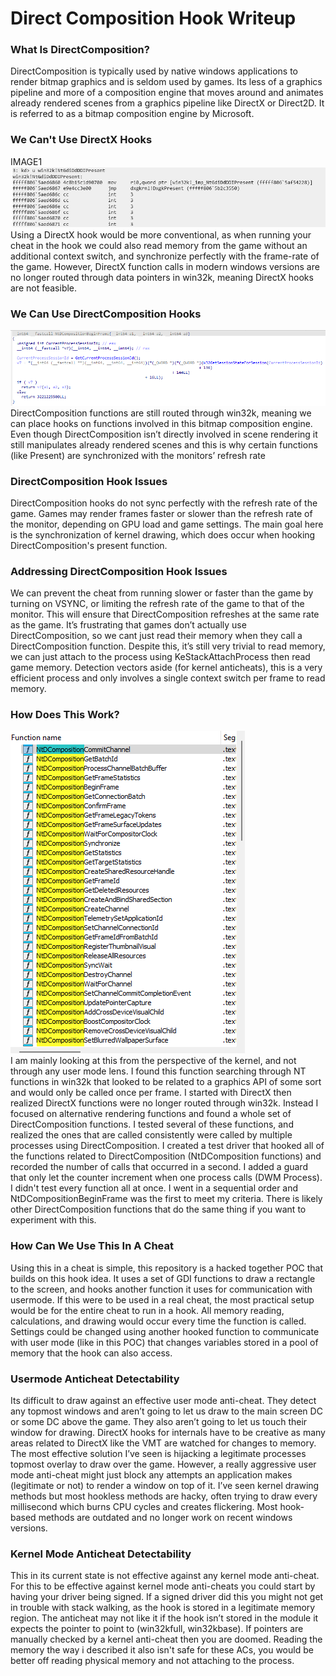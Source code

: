 # Direct Composition Hook Writeup

### What Is DirectComposition?
DirectComposition is typically used by native windows applications to render bitmap graphics and is seldom used by games. Its less of a graphics pipeline and more of a composition engine that moves around and animates already rendered scenes from a graphics pipeline like DirectX or Direct2D. It is referred to as a bitmap composition engine by Microsoft.

### We Can't Use DirectX Hooks
IMAGE1
![Screenshot_1](https://raw.githubusercontent.com/dognews/DirectCompositionHook/refs/heads/main/resources/Image1.png)<br/>
Using a DirectX hook would be more conventional, as when running your cheat in the hook we could also read memory from the game without an additional context switch, and synchronize perfectly with the frame-rate of the game. However, DirectX function calls in modern windows versions are no longer routed through data pointers in win32k, meaning DirectX hooks are not feasible.

### We Can Use DirectComposition Hooks
![Screenshot_2](https://raw.githubusercontent.com/dognews/DirectCompositionHook/refs/heads/main/resources/Image2.png)<br/>
DirectComposition functions are still routed through win32k, meaning we can place hooks on functions involved in this bitmap composition engine. Even though DirectComposition isn’t directly involved in scene rendering it still manipulates already rendered scenes and this is why certain functions (like Present) are synchronized with the monitors’ refresh rate 

### DirectComposition Hook Issues
DirectComposition hooks do not sync perfectly with the refresh rate of the game. Games may render frames faster or slower than the refresh rate of the monitor, depending on GPU load and game settings. The main goal here is the synchronization of kernel drawing, which does occur when hooking DirectComposition's present function. 

### Addressing DirectComposition Hook Issues
We can prevent the cheat from running slower or faster than the game by turning on VSYNC, or limiting the refresh rate of the game to that of the monitor. This will ensure that DirectComposition refreshes at the same rate as the game. It’s frustrating that games don’t actually use DirectComposition, so we cant just read their memory when they call a DirectComposition function. Despite this, it’s still very trivial to read memory, we can just attach to the process using KeStackAttachProcess then read game memory. Detection vectors aside (for kernel anticheats), this is a very efficient process and only involves a single context switch per frame to read memory.

### How Does This Work?
![Screenshot_3](https://raw.githubusercontent.com/dognews/DirectCompositionHook/refs/heads/main/resources/Image3.png)<br/>
I am mainly looking at this from the perspective of the kernel, and not through any user mode lens. I found this function searching through NT functions in win32k that looked to be related to a graphics API of some sort and would only be called once per frame. I started with DirectX then realized DirectX functions were no longer routed through win32k. Instead I focused on alternative rendering functions and found a whole set of DirectComposition functions. I tested several of these functions, and realized the ones that are called consistently were called by multiple processes using DirectComposition. I created a test driver that hooked all of the functions related to DirectComposition (NtDComposition functions) and recorded the number of calls that occurred in a second. I added a guard that only let the counter increment when one process calls (DWM Process). I didn't test every function all at once. I went in a sequential order and NtDCompositionBeginFrame was the first to meet my criteria. There is likely other DirectComposition functions that do the same thing if you want to experiment with this.

### How Can We Use This In A Cheat
Using this in a cheat is simple, this repository is a hacked together POC that builds on this hook idea. It uses a set of GDI functions to draw a rectangle to the screen, and hooks another function it uses for communication with usermode. If this were to be used in a real cheat, the most practical setup would be for the entire cheat to run in a hook. All memory reading, calculations, and drawing would occur every time the function is called. Settings could be changed using another hooked function to communicate with user mode (like in this POC) that changes variables stored in a pool of memory that the hook can also access.

### Usermode Anticheat Detectability
Its difficult to draw against an effective user mode anti-cheat. They detect any topmost windows and aren’t going to let us draw to the main screen DC or some DC above the game. They also aren’t going to let us touch their window for drawing. DirectX hooks for internals have to be creative as many areas related to DirectX like the VMT are watched for changes to memory. The most effective solution I’ve seen is hijacking a legitimate processes topmost overlay to draw over the game. However, a really aggressive user mode anti-cheat might just block any attempts an application makes (legitimate or not) to render a window on top of it. I’ve seen kernel drawing methods but most hookless methods are hacky, often trying to draw every millisecond which burns CPU cycles and creates flickering. Most hook-based methods are outdated and no longer work on recent windows versions.

### Kernel Mode Anticheat Detectability
This in its current state is not effective against any kernel mode anti-cheat. For this to be effective against kernel mode anti-cheats you could start by having your driver being signed. If a signed driver did this you might not get in trouble with stack walking, as the hook is stored in a legitimate memory region. The anticheat may not like it if the hook isn’t stored in the module it expects the pointer to point to (win32kfull, win32kbase). If pointers are manually checked by a kernel anti-cheat then you are doomed. Reading the memory the way i described it also isn't safe for these ACs, you would be better off reading physical memory and not attaching to the process.

